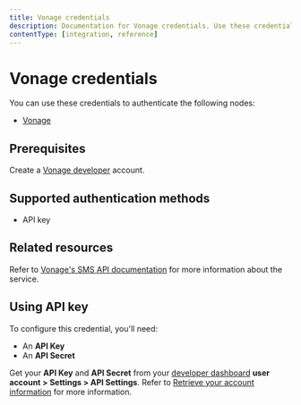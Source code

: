 ```yaml
---
title: Vonage credentials
description: Documentation for Vonage credentials. Use these credentials to authenticate Vonage in n8n, a workflow automation platform.
contentType: [integration, reference]
---
```


# Vonage credentials

You can use these credentials to authenticate the following nodes:

- [Vonage](/integrations/builtin/app-nodes/n8n-nodes-base.vonage.md)

## Prerequisites

Create a [Vonage developer](https://developer.vonage.com) account.

## Supported authentication methods

- API key

## Related resources

Refer to [Vonage's SMS API documentation](https://developer.vonage.com/en/api/sms) for more information about the service.

## Using API key

To configure this credential, you'll need:

- An **API Key**
- An **API Secret**

Get your **API Key** and **API Secret** from your [developer dashboard](https://dashboard.nexmo.com/) **user account > Settings > API Settings**. Refer to [Retrieve your account information](https://developer.vonage.com/en/account/guides/dashboard-management#retrieve-your-account-information) for more information.

